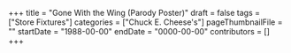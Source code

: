 +++
title = "Gone With the Wing (Parody Poster)"
draft = false
tags = ["Store Fixtures"]
categories = ["Chuck E. Cheese's"]
pageThumbnailFile = ""
startDate = "1988-00-00"
endDate = "0000-00-00"
contributors = []
+++
